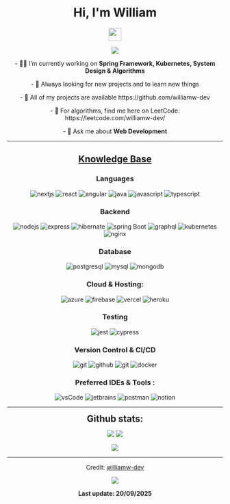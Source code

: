 <div>
  <h1 align="center">Hi, I'm William</h1>
   <div align="center">
     <img width="30px" src="https://raw.githubusercontent.com/iampavangandhi/iampavangandhi/master/gifs/Hi.gif">
   </div>
</div>
<p align="center">
  <img src="https://readme-typing-svg.demolab.com?font=Fira+Code&size=15&pause=1000&random=false&width=435&lines=A+passionate+developer+and+a+student+from+France"/>
</p>

<div align="center">
  <p>- 👨‍💻 I’m currently working on <strong>Spring Framework, Kubernetes, System Design & Algorithms</strong></p> 
  <p>- 🤝 Always looking for new projects and to learn new things</p>
  <p>- 📝 All of my projects are available https://github.com/williamw-dev</p>
  <p>- 🔎 For algorithms, find me here on LeetCode: https://leetcode.com/williamw-dev/</p>
  <p>- 💬 Ask me about <strong>Web Development</strong> </p> 
</div>

---

<h2 align="center"><u><b>Knowledge Base</b></u></h2>

<h3 align="center">Languages</h3>
<p align="center">
  <img src="https://img.shields.io/badge/next.js-000000?style=for-the-badge&logo=nextdotjs&logoColor=white"
      alt="nextjs"/>
  <img src="https://img.shields.io/badge/react-629EFB.svg?style=for-the-badge&logo=react&logoColor=white"
      alt="react"/>
  <img src="https://img.shields.io/badge/angular-EF0E0B.svg?style=for-the-badge&logo=angular&logoColor=white"
      alt="angular"/>
  <img src="https://img.shields.io/badge/Java-ED8B00?style=for-the-badge&logo=openjdk&logoColor=white" 
      alt="java"/> 
  <img src="https://img.shields.io/badge/Javascript-F7DF1E.svg?style=for-the-badge&logo=javascript&logoColor=black"
      alt="javascript"/> 
  <img src="https://img.shields.io/badge/typescript-3178C6.svg?style=for-the-badge&logo=typescript&logoColor=white"
      alt="typescript"/>
</p>


<h3 align="center">Backend</h3>
<p align="center">
    <img src="https://img.shields.io/badge/node.js-339933.svg?style=for-the-badge&logo=nodedotjs&logoColor=white" alt="nodejs"/> 
    <img src="https://img.shields.io/badge/express-000000.svg?style=for-the-badge&logo=express&logoColor=white" alt="express" />
    <img src="https://img.shields.io/badge/hibernate-59666C.svg?style=for-the-badge&logo=hibernate&logoColor=white" alt="hibernate " /> 
    <img src="https://img.shields.io/badge/spring%20boot-6DB33F.svg?style=for-the-badge&logo=springboot&logoColor=white" alt="spring Boot" /> 
    <img src="https://img.shields.io/badge/graphql-E10098.svg?style=for-the-badge&logo=graphql&logoColor=white" alt="graphql" />
    <img src="https://img.shields.io/badge/kubernetes-326CE5.svg?style=for-the-badge&logo=kubernetes&logoColor=white" alt="kubernetes"/>
    <img src="https://img.shields.io/badge/nginx-009639.svg?style=for-the-badge&logo=nginx&logoColor=white" alt="nginx"/> 
  </a> 
</p>

<h3 align="center">Database</h3>
<p align="center">
    <img src="https://img.shields.io/badge/postgreSQL-4169E1.svg?style=for-the-badge&logo=postgresql&logoColor=white"
      alt="postgresql"/> 
    <img src="https://img.shields.io/badge/mysql-2E94F9.svg?style=for-the-badge&logo=mysql&logoColor=white"
      alt="mysql"/>
    <img src="https://img.shields.io/badge/mongodb-47A248.svg?style=for-the-badge&logo=mongodb&logoColor=white"
      alt="mongodb"/> 
</p>

<h3 align="center">Cloud & Hosting:</h3>
<p align="center">
    <img  src="https://img.shields.io/badge/Azure-0078D4?style=for-the-badge&logo=microsoftazure&logoColor=white" alt="azure"/> 
    <img src="https://img.shields.io/badge/firebase-FFCA28.svg?style=for-the-badge&logo=firebase&logoColor=black" alt="firebase"/>
    <img src="https://img.shields.io/badge/vercel-000203.svg?style=for-the-badge&logo=vercel&logoColor=white" alt="vercel"/>
    <img src="https://img.shields.io/badge/heroku-430098.svg?style=for-the-badge&logo=heroku&logoColor=white"
      alt="heroku"/> 
</p>

<h3 align="center">Testing</h3>
<p align="center"> 
    <img src="https://img.shields.io/badge/jest-E13628.svg?style=for-the-badge&logo=jest&logoColor=white"
      alt="jest" /> 
    <img src="https://img.shields.io/badge/cypress-000203.svg?style=for-the-badge&logo=cypress&logoColor=white" alt="cypress" /> 
</p>

<h3 align="center">Version Control & CI/CD</h3>
<p align="center">
    <img src="https://img.shields.io/badge/git-F05032.svg?style=for-the-badge&logo=git&logoColor=white"
      alt="git"/>
    <img src="https://img.shields.io/badge/github-181717.svg?style=for-the-badge&logo=github&logoColor=white" alt="github" />
    <img src="https://img.shields.io/badge/gitlab-181717.svg?style=for-the-badge&logo=gitlab&logoColor=white"
      alt="git"/>
    <img src="https://img.shields.io/badge/docker-2496ED.svg?style=for-the-badge&logo=docker&logoColor=white"
      alt="docker"/>
</p>

<h3 align="center">Preferred IDEs  & Tools :</h3>
<p align="center"> 
    <img src="https://img.shields.io/badge/vscode-007ACC.svg?style=for-the-badge&logo=visualstudiocode&logoColor=white" alt="vsCode"/> 
    <img src="https://img.shields.io/badge/jetbrains%20IDE-000000.svg?style=for-the-badge&logo=jetbrains&logoColor=white" alt="jetbrains" />
    <img src="https://img.shields.io/badge/postman-FF6C37.svg?style=for-the-badge&logo=postman&logoColor=white" alt="postman"/>
    <img src="https://img.shields.io/badge/Notion-%23000000.svg?style=for-the-badge&logo=notion&logoColor=white"
      alt="notion"/>
</p>

----

<div align="center">
<h2 align="center" style="margin: 5px 10px;">Github stats:</h2>
  

[![](https://github-readme-streak-stats.herokuapp.com/?user=williamw-dev&theme=material-palenight)](https://github.com/williamw-dev)
[![](https://github-readme-stats.vercel.app/api/top-langs?username=williamw-dev&show_icons=true&theme=tokyonight&hide_border=true&locale=en&layout=compact)](https://github.com/williamw-dev)

[![](https://github-profile-trophy.vercel.app/?username=williamw-dev&theme=onedark)](https://github.com/williamw-dev)

</div>

----

<div align="center">
  <p>
    Credit: 
    <a href="https://github.com/williamw-dev">williamw-dev</a>
  </p>
  <p>
    <img src="https://komarev.com/ghpvc/?username=williamw-dev&label=Profile%20views&color=da1010&style=flat-square"/>
  </p>
  <p>
    <strong>Last update: 20/09/2025</strong>
  </p>
</div>

